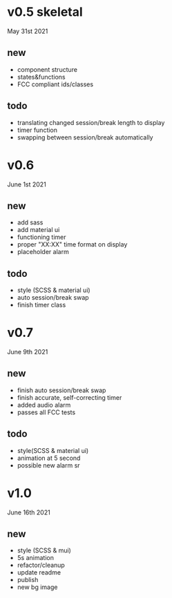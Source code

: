 # v0.5 skeletal 
 May 31st 2021
## new
 * component structure
 * states&functions
 * FCC compliant ids/classes
 
## todo
 * translating changed session/break length to display
 * timer function
 * swapping between session/break automatically

 # v0.6
 June 1st 2021
 ## new
  * add sass
  * add material ui
  * functioning timer
  * proper "XX:XX" time format on display
  * placeholder alarm

## todo
 * style (SCSS & material ui)
 * auto session/break swap
 * finish timer class

 # v0.7
 June 9th 2021
 ## new
  * finish auto session/break swap
  * finish accurate, self-correcting timer
  * added audio alarm 
  * passes all FCC tests

## todo
 * style(SCSS & material ui)
 * animation at 5 second  
 * possible new alarm sr  

# v1.0
June 16th 2021
## new
 * style (SCSS & mui)
 * 5s animation
 * refactor/cleanup
 * update readme
 * publish
 * new bg image